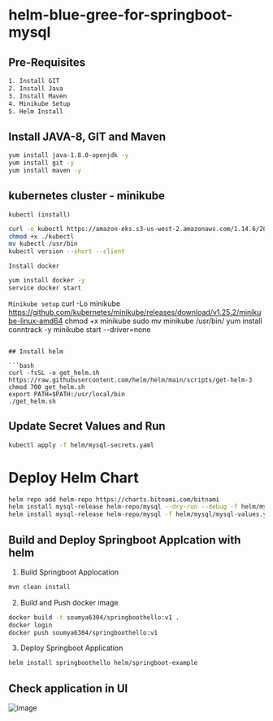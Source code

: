 # helm-blue-gree-for-springboot-mysql

## Pre-Requisites

```bash
1. Install GIT
2. Install Java
3. Install Maven
4. Minikube Setup
5. Helm Install
```

## Install JAVA-8, GIT and Maven

```bash
yum install java-1.8.0-openjdk -y
yum install git -y
yum install maven -y
```
## kubernetes cluster - minikube
```kubectl (install)```

```bash
curl -o kubectl https://amazon-eks.s3-us-west-2.amazonaws.com/1.14.6/2019-08-22/bin/linux/amd64/kubectl
chmod +x ./kubectl
mv kubectl /usr/bin
kubectl version --short --client
```

```Install docker```

```bash
yum install docker -y
service docker start
```

```Minikube setup```
curl -Lo minikube https://github.com/kubernetes/minikube/releases/download/v1.25.2/minikube-linux-amd64
chmod +x minikube
sudo mv minikube /usr/bin/
yum install conntrack -y
minikube start --driver=none
```

## Install helm

```bash
curl -fsSL -o get_helm.sh https://raw.githubusercontent.com/helm/helm/main/scripts/get-helm-3
chmod 700 get_helm.sh
export PATH=$PATH:/usr/local/bin
./get_helm.sh
```

## Update Secret Values and Run

```bash
kubectl apply -f helm/mysql-secrets.yaml
```

# Deploy Helm Chart 

```bash
helm repo add helm-repo https://charts.bitnami.com/bitnami
helm install mysql-release helm-repo/mysql --dry-run --debug -f helm/mysql/mysql-values.yaml
helm install mysql-release helm-repo/mysql -f helm/mysql/mysql-values.yaml
```

## Build and Deploy Springboot Applcation with helm

1. Build Springboot Applocation

```bash
mvn clean install
```

2. Build and Push docker image

```bash
docker build -t soumya6304/springboothello:v1 .
docker login
docker push soumya6304/springboothello:v1
```

3. Deploy Springboot Application

```bash
helm install springboothello helm/springboot-example
```

## Check application in UI
![image](https://user-images.githubusercontent.com/101722548/210037227-fdb07935-fe48-4a5d-a302-f6f0efcb58eb.png)
